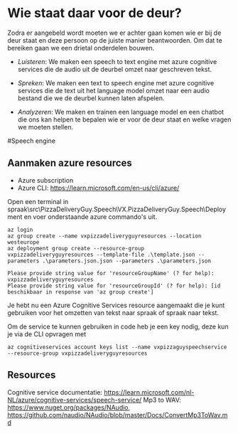 # Wie staat daar voor de deur?
Zodra er aangebeld wordt moeten we er achter gaan komen wie er bij de deur staat en deze persoon op de juiste manier beantwoorden. Om dat te bereiken gaan we een drietal onderdelen bouwen.

- *Luisteren*: We maken een speech to text engine met azure cognitive services die de audio uit de deurbel omzet naar geschreven tekst.

- *Spreken*: We maken een text to speech engine met azure cognitive services die de text uit het language model omzet naar een audio bestand die we de deurbel kunnen laten afspelen.

- *Analyzeren*: We maken en trainen een language model en een chatbot die ons kan helpen te bepalen wie er voor de deur staat en welke vragen we moeten stellen.

#Speech engine
## Aanmaken azure resources

- Azure subscription
- Azure CLI: https://learn.microsoft.com/en-us/cli/azure/

Open een terminal in spraak\src\PizzaDeliveryGuy.Speech\VX.PizzaDeliveryGuy.Speech\Deployment en voer onderstaande azure commando's uit.

```
az login 
az group create --name vxpizzadeliveryguyresources --location westeurope
az deployment group create --resource-group vxpizzadeliveryguyresources --template-file .\template.json --parameters .\parameters.json.json --parameters .\parameters.json

Please provide string value for 'resourceGroupName' (? for help): vxpizzadeliveryguyresources
Please provide string value for 'resourceGroupId' (? for help): [id beschikbaar in response van 'az group create']
```
Je hebt nu een Azure Cognitive Services resource aangemaakt die je kunt gebruiken voor het omzetten van tekst naar spraak of spraak naar tekst.

Om de service te kunnen gebruiken in code heb je een key nodig, deze kun je via de CLI opvragen met

```
az cognitiveservices account keys list --name vxpizzaguyspeechservice --resource-group vxpizzadeliveryguyresources

```
## Resources
Cognitive service documentatie: https://learn.microsoft.com/nl-NL/azure/cognitive-services/speech-service/
Mp3 to WAV: https://www.nuget.org/packages/NAudio, https://github.com/naudio/NAudio/blob/master/Docs/ConvertMp3ToWav.md